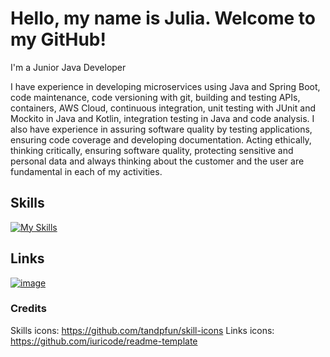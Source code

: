 # Hello, my name is Julia. Welcome to my GitHub! 

I'm a Junior Java Developer 

I have experience in developing microservices using Java and Spring Boot, code maintenance, code versioning with git, building and testing APIs, containers, AWS Cloud, continuous integration, unit testing with JUnit and Mockito in Java and Kotlin, integration testing in Java and code analysis. I also have experience in assuring software quality by testing applications, ensuring code coverage and developing documentation. Acting ethically, thinking critically, ensuring software quality, protecting sensitive and personal data and always thinking about the customer and the user are fundamental in each of my activities.

## Skills
[![My Skills](https://skillicons.dev/icons?i=java,spring,aws,kotlin,git,jenkins)](https://skillicons.dev)


## Links
[![image](https://img.shields.io/badge/LinkedIn-0077B5?style=for-the-badge&logo=linkedin&logoColor=white)](https://br.linkedin.com/in/julia-guedes-velico)

### Credits
Skills icons: https://github.com/tandpfun/skill-icons
Links icons: https://github.com/iuricode/readme-template
